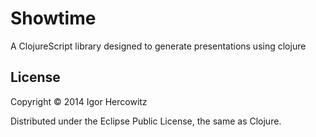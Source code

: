 # Showtime

A ClojureScript library designed to generate presentations using clojure


## License

Copyright © 2014 Igor Hercowitz

Distributed under the Eclipse Public License, the same as Clojure.
